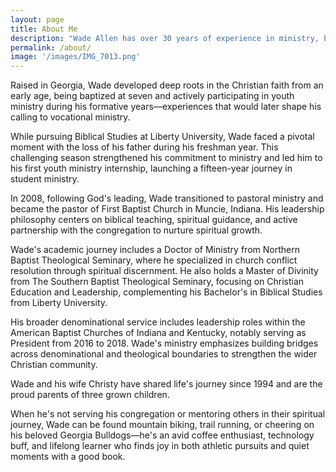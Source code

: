 ```yaml
---
layout: page
title: About Me
description: "Wade Allen has over 30 years of experience in ministry, blending his early Christian upbringing with a strong commitment to spiritual leadership. From his beginnings in youth ministry to his current role as pastor of the United Church in Canandaigua, New York, Wade has focused on guiding congregations through biblical teaching and spiritual discernment. His educational background and involvement in denominational leadership highlight his dedication to building bridges across the broader Christian community."
permalink: /about/
image: '/images/IMG_7013.png'
---
```


Raised in Georgia, Wade developed deep roots in the Christian faith from an early age, being baptized at seven and actively participating in youth ministry during his formative years—experiences that would later shape his calling to vocational ministry.

While pursuing Biblical Studies at Liberty University, Wade faced a pivotal moment with the loss of his father during his freshman year. This challenging season strengthened his commitment to ministry and led him to his first youth ministry internship, launching a fifteen-year journey in student ministry.

In 2008, following God's leading, Wade transitioned to pastoral ministry and became the pastor of First Baptist Church in Muncie, Indiana. His leadership philosophy centers on biblical teaching, spiritual guidance, and active partnership with the congregation to nurture spiritual growth.

Wade's academic journey includes a Doctor of Ministry from Northern Baptist Theological Seminary, where he specialized in church conflict resolution through spiritual discernment. He also holds a Master of Divinity from The Southern Baptist Theological Seminary, focusing on Christian Education and Leadership, complementing his Bachelor's in Biblical Studies from Liberty University.

His broader denominational service includes leadership roles within the American Baptist Churches of Indiana and Kentucky, notably serving as President from 2016 to 2018. Wade's ministry emphasizes building bridges across denominational and theological boundaries to strengthen the wider Christian community.

Wade and his wife Christy have shared life's journey since 1994 and are the proud parents of three grown children.

When he's not serving his congregation or mentoring others in their spiritual journey, Wade can be found mountain biking, trail running, or cheering on his beloved Georgia Bulldogs—he's an avid coffee enthusiast, technology buff, and lifelong learner who finds joy in both athletic pursuits and quiet moments with a good book.​​​​​​​​​​​​​​​​